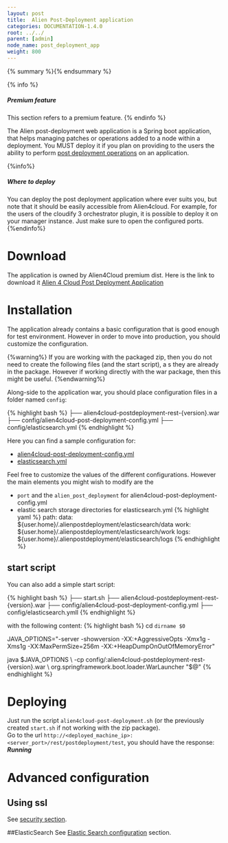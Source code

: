 ```yaml
---
layout: post
title:  Alien Post-Deployment application
categories: DOCUMENTATION-1.4.0
root: ../../
parent: [admin]
node_name: post_deployment_app
weight: 800
---
```


{% summary %}{% endsummary %}

{% info %}
<h5>Premium feature</h5>
This section refers to a premium feature.
{% endinfo %}

The Alien post-deployment web application is a Spring boot application, that helps managing patches or operations added to a node within a deployment. You MUST deploy it if you plan on providing to the users the ability to perform [post deployment operations](#/documentation/1.4.0/user_guide/application_post_deployment.html) on an application.  

{%info%}
<h5>Where to deploy</h5>
You can deploy the post deployment application where ever suits you, but note that it should be easily accessible from Alien4cloud.  
For example, for the users of the cloudify 3 orchestrator plugin, it is possible to deploy it on your manager instance. Just make sure to open the configured ports.
{%endinfo%}

# Download
The application is owned by Alien4Cloud premium dist. Here is the link to download it
<a href="http://fastconnect.org/maven/service/local/artifact/maven/redirect?r=fastconnect&g=alien4cloud&a=alien4cloud-postdeployment-rest&v={{ site.last-version }}&p=zip"><i class="fa fa-download"></i> Alien 4 Cloud Post Deployment Application</a>

# Installation
The application already contains a basic configuration that is good enough for test environment. However in order to move into production, you should customize the configuration.

{%warning%}
If you are working with the packaged zip, then you do not need to create the following files (and the start script), a s they are already in the package. However if working directly with the war package, then this might be useful.
{%endwarning%}

Along-side to the application war, you should place configuration files in a folder named `config`:

{% highlight bash %}
├── alien4cloud-postdeployment-rest-{version}.war
├── config/alien4cloud-post-deployment-config.yml
├── config/elasticsearch.yml
{% endhighlight %}

Here you can find a sample configuration for:

* [alien4cloud-post-deployment-config.yml](../../../files/alien4cloud-post-deployment-config.sample.yml)
* [elasticsearch.yml](https://github.com/alien4cloud/alien4cloud/blob/master/alien4cloud-ui/src/main/resources/elasticsearch.yml)

Feel free to customize the values of the different configurations.  However the main elements you might wish to modify are the

* `port` and the `alien_post_deployment` for alien4cloud-post-deployment-config.yml
* elastic search storage directories for elasticsearch.yml
  {% highlight yaml %}
  path:
    data: ${user.home}/.alienpostdeployment/elasticsearch/data
    work: ${user.home}/.alienpostdeployment/elasticsearch/work
    logs: ${user.home}/.alienpostdeployment/elasticsearch/logs
  {% endhighlight %}

## start script
You can also add a simple start script:

{% highlight bash %}
├── start.sh
├── alien4cloud-postdeployment-rest-{version}.war
├── config/alien4cloud-post-deployment-config.yml
├── config/elasticsearch.ymll
{% endhighlight %}

with the following content:
{% highlight bash %}
cd `dirname $0`

JAVA_OPTIONS="-server -showversion -XX:+AggressiveOpts -Xmx1g -Xms1g -XX:MaxPermSize=256m -XX:+HeapDumpOnOutOfMemoryError"

java $JAVA_OPTIONS \
    -cp config/:alien4cloud-postdeployment-rest-{version}.war \
    org.springframework.boot.loader.WarLauncher
    "$@"
{% endhighlight %}

# Deploying

Just run the script `alien4cloud-post-deployment.sh` (or the previously created `start.sh` if not working with the zip package).  
Go to the url `http://<deployed_machine_ip>:<server_port>/rest/postdeployment/test`, you should have the response: ***Running***

# Advanced configuration

## Using ssl
See [security section](#/documentation/1.4.0/admin_guide/security_patch.html).

##ElasticSearch
See [Elastic Search configuration](#/documentation/1.4.0/admin_guide/advanced_configuration.html) section.
